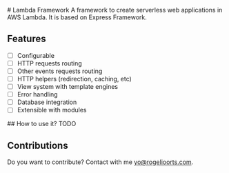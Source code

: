 # Lambda Framework
A framework to create serverless web applications in AWS Lambda. It is based
on Express Framework.

## Features

- [ ] Configurable
- [ ] HTTP requests routing
- [ ] Other events requests routing
- [ ] HTTP helpers (redirection, caching, etc)
- [ ] View system with template engines
- [ ] Error handling
- [ ] Database integration
- [ ] Extensible with modules

## How to use it?
TODO

## Contributions

Do you want to contribute? Contact with me [yo@rogelioorts.com](mailto:yo@rogelioorts.com).
